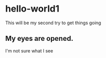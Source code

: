 # hello-world1
This will be my second try to get things going
## My eyes are opened.
I'm not sure what I see

